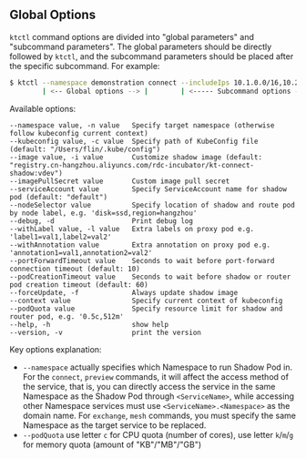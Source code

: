 Global Options
---

`ktctl` command options are divided into "global parameters" and "subcommand parameters". The global parameters should be directly followed by `ktctl`, and the subcommand parameters should be placed after the specific subcommand. For example:

```bash
$ ktctl --namespace demonstration connect --includeIps 10.1.0.0/16,10.2.0.0/16
        | <-- Global options --> |        | <----- Subcommand options -----> |
```

Available options:

```text
--namespace value, -n value   Specify target namespace (otherwise follow kubeconfig current context)
--kubeconfig value, -c value  Specify path of KubeConfig file (default: "/Users/flin/.kube/config")
--image value, -i value       Customize shadow image (default: "registry.cn-hangzhou.aliyuncs.com/rdc-incubator/kt-connect-shadow:vdev")
--imagePullSecret value       Custom image pull secret
--serviceAccount value        Specify ServiceAccount name for shadow pod (default: "default")
--nodeSelector value          Specify location of shadow and route pod by node label, e.g. 'disk=ssd,region=hangzhou'
--debug, -d                   Print debug log
--withLabel value, -l value   Extra labels on proxy pod e.g. 'label1=val1,label2=val2'
--withAnnotation value        Extra annotation on proxy pod e.g. 'annotation1=val1,annotation2=val2'
--portForwardTimeout value    Seconds to wait before port-forward connection timeout (default: 10)
--podCreationTimeout value    Seconds to wait before shadow or router pod creation timeout (default: 60)
--forceUpdate, -f             Always update shadow image
--context value               Specify current context of kubeconfig
--podQuota value              Specify resource limit for shadow and router pod, e.g. '0.5c,512m'
--help, -h                    show help
--version, -v                 print the version
```

Key options explanation:

- `--namespace` actually specifies which Namespace to run Shadow Pod in.
  For the `connect`, `preview` commands, it will affect the access method of the service, that is, you can directly access the service in the same Namespace as the Shadow Pod through `<ServiceName>`, while accessing other Namespace services must use `<ServiceName>.<Namespace>` as the domain name.
  For `exchange`, `mesh` commands, you must specify the same Namespace as the target service to be replaced.
- `--podQuota` use letter `c` for CPU quota (number of cores), use letter `k`/`m`/`g` for memory quota (amount of "KB"/"MB"/"GB")
